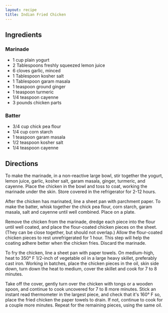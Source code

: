 ```yaml
---
layout: recipe
title: Indian Fried Chicken
---
```


## Ingredients


### Marinade

* 1 cup plain yogurt
* 2 Tablespoons freshly squeezed lemon juice
* 6 cloves garlic, minced
* 1 Tablespoon kosher salt
* 1 Tablespoon garam masala
* 1 teaspoon ground ginger
* 1 teaspoon turmeric
* 1/4 teaspoon cayenne
* 3 pounds chicken parts

### Batter

* 3/4 cup chick pea flour
* 1/4 cup corn starch
* 1 teaspoon garam masala
* 1/2 teaspoon kosher salt
* 1/4 teaspoon cayenne

## Directions

To make the marinade, in a non-reactive large bowl, stir together the
yogurt, lemon juice, garlic, kosher salt, garam masala, ginger,
turmeric, and cayenne. Place the chicken in the bowl and toss to coat,
working the marinade under the skin. Store covered in the refrigerator
for 2-12 hours.

After the chicken has marinated, line a sheet pan with parchment paper.
To make the batter, whisk together the chick pea flour, corn starch,
garam masala, salt and cayenne until well combined. Place on a plate.

Remove the chicken from the marinade, dredge each piece into the flour
until well coated, and place the flour-coated chicken pieces on the
sheet. (They can be close together, but should not overlap.) Allow the
flour-coated chicken pieces to rest unrefrigerated for 1 hour. This step
will help the coating adhere better when the chicken fries. Discard the
marinade.

To fry the chicken, line a sheet pan with paper towels. On medium-high,
heat to 350° F 1/2-inch of vegetable oil in a large heavy skillet,
preferably cast iron. Working in batches, place the chicken pieces in
the oil, skin side down, turn down the heat to medium, cover the skillet
and cook for 7 to 8 minutes.

Take off the cover, gently turn over the chicken with tongs or a wooden
spoon, and continue to cook uncovered for 7 to 8 more minutes. Stick an
instant read thermometer in the largest piece, and check that it's 160°
F so, place the fried chicken the paper towels to drain. If not,
continue to cook for a couple more minutes. Repeat for the remaining
pieces, using the same oil.
